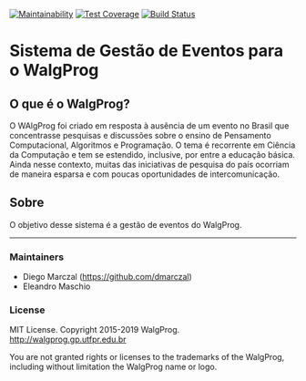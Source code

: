 [![Maintainability](https://api.codeclimate.com/v1/badges/f26b57e590687b502890/maintainability)](https://codeclimate.com/github/TSIDW5/walgprog/maintainability)
[![Test Coverage](https://api.codeclimate.com/v1/badges/f26b57e590687b502890/test_coverage)](https://codeclimate.com/github/TSIDW5/walgprog/test_coverage)
[![Build Status](https://travis-ci.org/TSIDW5/walgprog.svg?branch=master)](https://travis-ci.org/TSIDW5/walgprog)

# Sistema de Gestão de Eventos para o WalgProg

## O que é o WalgProg?

O WAlgProg foi criado em resposta à ausência de um evento no Brasil que
concentrasse pesquisas e discussões sobre o ensino de Pensamento Computacional,
Algoritmos e Programação. O tema é recorrente em Ciência da Computação e tem se
estendido, inclusive, por entre a educação básica. Ainda nesse contexto, muitas
das iniciativas de pesquisa do país ocorriam de maneira esparsa e com poucas
oportunidades de intercomunicação.


## Sobre

O objetivo desse sistema é a gestão de eventos do WalgProg.

----

### Maintainers

* Diego Marczal (https://github.com/dmarczal)
* Eleandro Maschio

### License

MIT License. Copyright 2015-2019 WalgProg. http://walgprog.gp.utfpr.edu.br

You are not granted rights or licenses to the trademarks of the WalgProg, including without limitation the WalgProg name or logo.
